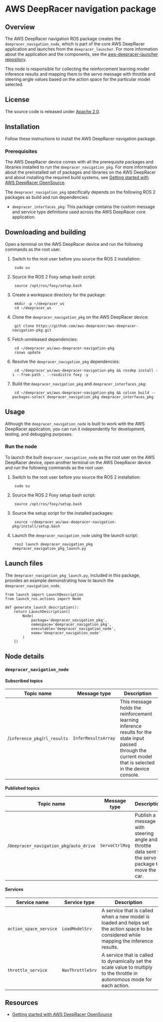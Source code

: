 # AWS DeepRacer navigation package 

## Overview

The AWS DeepRacer navigation ROS package creates the `deepracer_navigation_node`, which is part of the core AWS DeepRacer application and launches from the `deepracer_launcher`. For more information about the application and the components, see the [aws-deepracer-launcher repository](https://github.com/aws-deepracer/aws-deepracer-launcher).

This node is responsible for collecting the reinforcement learning model inference results and mapping them to the servo message with throttle and steering angle values based on the action space for the particular model selected.

## License

The source code is released under [Apache 2.0](https://aws.amazon.com/apache-2-0/).

## Installation

Follow these instructions to install the AWS DeepRacer navigation package.

### Prerequisites

The AWS DeepRacer device comes with all the prerequisite packages and libraries installed to run the `deepracer_navigation_pkg`. For more information about the preinstalled set of packages and libraries on the AWS DeepRacer and about installing the required build systems, see [Getting started with AWS DeepRacer OpenSource](https://github.com/aws-deepracer/aws-deepracer-launcher/blob/main/getting-started.md).

The `deepracer_navigation_pkg` specifically depends on the following ROS 2 packages as build and run dependencies:

* `deepracer_interfaces_pkg`: This package contains the custom message and service type definitions used across the AWS DeepRacer core application.

## Downloading and building

Open a terminal on the AWS DeepRacer device and run the following commands as the root user.

1. Switch to the root user before you source the ROS 2 installation:

        sudo su

1. Source the ROS 2 Foxy setup bash script:

        source /opt/ros/foxy/setup.bash 

1. Create a workspace directory for the package:

        mkdir -p ~/deepracer_ws
        cd ~/deepracer_ws

1. Clone the `deepracer_navigation_pkg` on the AWS DeepRacer device:

        git clone https://github.com/aws-deepracer/aws-deepracer-navigation-pkg.git

1. Fetch unreleased dependencies:

        cd ~/deepracer_ws/aws-deepracer-navigation-pkg
        rosws update

1. Resolve the `deepracer_navigation_pkg` dependencies:

        cd ~/deepracer_ws/aws-deepracer-navigation-pkg && rosdep install -i --from-path . --rosdistro foxy -y

1. Build the `deepracer_navigation_pkg` and `deepracer_interfaces_pkg`:

        cd ~/deepracer_ws/aws-deepracer-navigation-pkg && colcon build --packages-select deepracer_navigation_pkg deepracer_interfaces_pkg

## Usage

Although the `deepracer_navigation_node` is built to work with the AWS DeepRacer application, you can run it independently for development, testing, and debugging purposes.

### Run the node

To launch the built `deepracer_navigation_node` as the root user on the AWS DeepRacer device, open another terminal on the AWS DeepRacer device and run the following commands as the root user.

1. Switch to the root user before you source the ROS 2 installation:

        sudo su

1. Source the ROS 2 Foxy setup bash script:

        source /opt/ros/foxy/setup.bash 

1. Source the setup script for the installed packages:

        source ~/deepracer_ws/aws-deepracer-navigation-pkg/install/setup.bash 

1. Launch the `deepracer_navigation_node` using the launch script:

        ros2 launch deepracer_navigation_pkg deepracer_navigation_pkg_launch.py

## Launch files

The `deepracer_navigation_pkg_launch.py`, included in this package, provides an example demonstrating how to launch the `deepracer_navigation_node`.

    from launch import LaunchDescription
    from launch_ros.actions import Node

    def generate_launch_description():
        return LaunchDescription([
            Node(
                package='deepracer_navigation_pkg',
                namespace='deepracer_navigation_pkg',
                executable='deepracer_navigation_node',
                name='deepracer_navigation_node'
            )
        ])

## Node details

### `deepracer_navigation_node`

#### Subscribed topics

| Topic name | Message type | Description |
| ---------- | ------------ | ----------- |
|/`inference_pkg`/`rl_results`|`InferResultsArray`|This message holds the reinforcement learning inference results for the state input passed through the current model that is selected in the device console.|


#### Published topics

| Topic name | Message type | Description |
| ---------- | ------------ | ----------- |
|/`deepracer_navigation_pkg`/`auto_drive`|`ServoCtrlMsg`|Publish a message with steering angle and throttle data sent to the servo package to move the car.|

#### Services

| Service name | Service type | Description |
| ---------- | ------------ | ----------- |
|`action_space_service`|`LoadModelSrv`|A service that is called when a new model is loaded and helps set the action space to be considered while mapping the inference results.|
|`throttle_service`|`NavThrottleSrv`|A service that is called to dynamically set the scale value to multiply to the throttle in autonomous mode for each action.|

## Resources

* [Getting started with AWS DeepRacer OpenSource](https://github.com/aws-deepracer/aws-deepracer-launcher/blob/main/getting-started.md)

